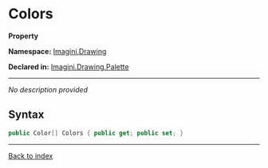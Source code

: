 # Colors

**Property**

**Namespace:** [Imagini.Drawing](Imagini.Drawing.md)

**Declared in:** [Imagini.Drawing.Palette](Imagini.Drawing.Palette.md)

------


*No description provided*

## Syntax

```csharp
public Color[] Colors { public get; public set; }
```

------

[Back to index](index.md)
